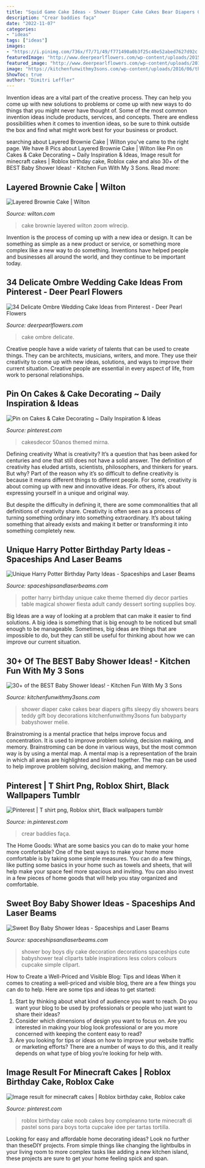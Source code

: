 ```yaml
---
title: "Squid Game Cake Ideas - Shower Diaper Cake Cakes Bear Diapers Gifts Sleepy Diy Showers Bears Teddy Gift Boy Decorations Kitchenfunwithmy3sons Fun Babyparty Babyshower Melie"
description: "Crear baddies faça"
date: "2022-11-07"
categories:
- "ideas"
tags: ["ideas"]
images:
- "https://i.pinimg.com/736x/f7/71/49/f771490a0b3f25c40e52abed7627d92c.jpg"
featuredImage: "http://www.deerpearlflowers.com/wp-content/uploads/2015/05/Ombre-blue-floral-wedding-cake-from-Amy-Beck-Cake-Design.jpg"
featured_image: "http://www.deerpearlflowers.com/wp-content/uploads/2015/05/Ombre-blue-floral-wedding-cake-from-Amy-Beck-Cake-Design.jpg"
image: "https://kitchenfunwithmy3sons.com/wp-content/uploads/2016/06/the-best-baby-shower-ideas-diaper-cakes-food-gifts.jpg"
ShowToc: true
author: "Dimitri Leffler"
---
```



Invention ideas are a vital part of the creative process. They can help you come up with new solutions to problems or come up with new ways to do things that you might never have thought of. Some of the most common invention ideas include products, services, and concepts. There are endless possibilities when it comes to invention ideas, so be sure to think outside the box and find what might work best for your business or product.

	

		
searching about Layered Brownie Cake | Wilton you've came to the right page. We have 8 Pics about Layered Brownie Cake | Wilton like Pin on Cakes &amp; Cake Decorating ~ Daily Inspiration &amp; Ideas, Image result for minecraft cakes | Roblox birthday cake, Roblox cake and also 30+ of the BEST Baby Shower Ideas! - Kitchen Fun With My 3 Sons. Read more:
		
    
## Layered Brownie Cake | Wilton

<img loading=lazy src="https://www.wilton.com/dw/image/v2/AAWA_PRD/on/demandware.static/-/Sites-wilton-project-master/default/dwae419fc1/images/project/WLRECIP-8563/layered-brownie-cake-recipe_2.jpg?sw=1440&amp;sh=750&amp;sm=fit" onerror="this.onerror=null;this.src='https://tse2.mm.bing.net/th?id=OIP.sOwfnhkQ_luMBIKyD6y-5wHaHa&amp;pid=15.1';" alt="Layered Brownie Cake | Wilton">

_Source: wilton.com_

>cake brownie layered wilton zoom wlrecip. 

	

Invention is the process of coming up with a new idea or design. It can be something as simple as a new product or service, or something more complex like a new way to do something. Inventions have helped people and businesses all around the world, and they continue to be important today.

    
## 34 Delicate Ombre Wedding Cake Ideas From Pinterest - Deer Pearl Flowers

<img loading=lazy src="http://www.deerpearlflowers.com/wp-content/uploads/2015/05/Ombre-blue-floral-wedding-cake-from-Amy-Beck-Cake-Design.jpg" onerror="this.onerror=null;this.src='https://tse1.mm.bing.net/th?id=OIP.pkQ79gflGZSjT62HnK8SuwHaLI&amp;pid=15.1';" alt="34 Delicate Ombre Wedding Cake Ideas from Pinterest - Deer Pearl Flowers">

_Source: deerpearlflowers.com_

>cake ombre delicate. 

	

Creative people have a wide variety of talents that can be used to create things. They can be architects, musicians, writers, and more. They use their creativity to come up with new ideas, solutions, and ways to improve their current situation. Creative people are essential in every aspect of life, from work to personal relationships.

    
## Pin On Cakes &amp; Cake Decorating ~ Daily Inspiration &amp; Ideas

<img loading=lazy src="https://i.pinimg.com/736x/1b/fa/48/1bfa4878a90d58a8dc7f67b07a645f4f.jpg" onerror="this.onerror=null;this.src='https://tse1.mm.bing.net/th?id=OIP.m28O6hJstOtjW23-xXR4CwHaJ3&amp;pid=15.1';" alt="Pin on Cakes &amp; Cake Decorating ~ Daily Inspiration &amp; Ideas">

_Source: pinterest.com_

>cakesdecor 50anos themed mirna. 

	

Defining creativity
What is creativity? It’s a question that has been asked for centuries and one that still does not have a solid answer. The definition of creativity has eluded artists, scientists, philosophers, and thinkers for years. But why?
Part of the reason why it’s so difficult to define creativity is because it means different things to different people. For some, creativity is about coming up with new and innovative ideas. For others, it’s about expressing yourself in a unique and original way.

But despite the difficulty in defining it, there are some commonalities that all definitions of creativity share. Creativity is often seen as a process of turning something ordinary into something extraordinary. It’s about taking something that already exists and making it better or transforming it into something completely new.

    
## Unique Harry Potter Birthday Party Ideas - Spaceships And Laser Beams

<img loading=lazy src="https://spaceshipsandlaserbeams.com/wp-content/uploads/2015/09/unique-harry-potter-birthday-party-ideas.jpg" onerror="this.onerror=null;this.src='https://tse3.mm.bing.net/th?id=OIP.UPIsSiYbKBxmbQihUKJMWAHaLH&amp;pid=15.1';" alt="Unique Harry Potter Birthday Party Ideas - Spaceships and Laser Beams">

_Source: spaceshipsandlaserbeams.com_

>potter harry birthday unique cake theme themed diy decor parties table magical shower fiesta adult candy dessert sorting supplies boy. 

	

Big Ideas are a way of looking at a problem that can make it easier to find solutions. A big idea is something that is big enough to be noticed but small enough to be manageable. Sometimes, big ideas are things that are impossible to do, but they can still be useful for thinking about how we can improve our current situation.

    
## 30+ Of The BEST Baby Shower Ideas! - Kitchen Fun With My 3 Sons

<img loading=lazy src="https://kitchenfunwithmy3sons.com/wp-content/uploads/2016/06/the-best-baby-shower-ideas-diaper-cakes-food-gifts.jpg" onerror="this.onerror=null;this.src='https://tse1.mm.bing.net/th?id=OIP.u9uDdabdUNntb8SlcpenJAHaNK&amp;pid=15.1';" alt="30+ of the BEST Baby Shower Ideas! - Kitchen Fun With My 3 Sons">

_Source: kitchenfunwithmy3sons.com_

>shower diaper cake cakes bear diapers gifts sleepy diy showers bears teddy gift boy decorations kitchenfunwithmy3sons fun babyparty babyshower melie. 

	

Brainstroming is a mental practice that helps improve focus and concentration. It is used to improve problem solving, decision making, and memory. Brainstroming can be done in various ways, but the most common way is by using a mental map. A mental map is a representation of the brain in which all areas are highlighted and linked together. The map can be used to help improve problem solving, decision making, and memory.

    
## Pinterest | T Shirt Png, Roblox Shirt, Black Wallpapers Tumblr

<img loading=lazy src="https://i.pinimg.com/736x/86/39/3b/86393b8968c963a916476d9321b85b8c.jpg" onerror="this.onerror=null;this.src='https://tse3.mm.bing.net/th?id=OIP.-DRdXMGn4w0QoGxU2zrowQHaHa&amp;pid=15.1';" alt="Pinterest | T shirt png, Roblox shirt, Black wallpapers tumblr">

_Source: in.pinterest.com_

>crear baddies faça. 

	

The Home Goods: What are some basics you can do to make your home more comfortable?
One of the best ways to make your home more comfortable is by taking some simple measures. You can do a few things, like putting some basics in your home such as towels and sheets, that will help make your space feel more spacious and inviting. You can also invest in a few pieces of home goods that will help you stay organized and comfortable.

    
## Sweet Boy Baby Shower Ideas - Spaceships And Laser Beams

<img loading=lazy src="https://spaceshipsandlaserbeams.com/wp-content/uploads/2015/09/boy-baby-shower-ideas-121.jpg" onerror="this.onerror=null;this.src='https://tse2.mm.bing.net/th?id=OIP.qip7n6daPnNmbz9oSTst-wHaLZ&amp;pid=15.1';" alt="Sweet Boy Baby Shower Ideas - Spaceships and Laser Beams">

_Source: spaceshipsandlaserbeams.com_

>shower boy boys diy cake decoration decorations spaceships cute babyshower teal cliparts table inspirations less colors colours cupcake simple clipart. 

	

How to Create a Well-Priced and Visible Blog: Tips and Ideas
When it comes to creating a well-priced and visible blog, there are a few things you can do to help. Here are some tips and ideas to get started: 
1. Start by thinking about what kind of audience you want to reach. Do you want your blog to be used by professionals or people who just want to share their ideas? 
2. Consider which dimensions of design you want to focus on. Are you interested in making your blog look professional or are you more concerned with keeping the content easy to read? 
3. Are you looking for tips or ideas on how to improve your website traffic or marketing efforts? There are a number of ways to do this, and it really depends on what type of blog you’re looking for help with. 

    
## Image Result For Minecraft Cakes | Roblox Birthday Cake, Roblox Cake

<img loading=lazy src="https://i.pinimg.com/736x/f7/71/49/f771490a0b3f25c40e52abed7627d92c.jpg" onerror="this.onerror=null;this.src='https://tse1.mm.bing.net/th?id=OIP.Yx7Cg1OvEuQ-oUt2ktE5zAHaFj&amp;pid=15.1';" alt="Image result for minecraft cakes | Roblox birthday cake, Roblox cake">

_Source: pinterest.com_

>roblox birthday cake noob cakes boy compleanno torte minecraft di pastel sons para boys torta cupcake idee per tartas tortilla. 

	

Looking for easy and affordable home decorating ideas? Look no further than theseDIY projects. From simple things like changing the lightbulbs in your living room to more complex tasks like adding a new kitchen island, these projects are sure to get your home feeling spick and span.

